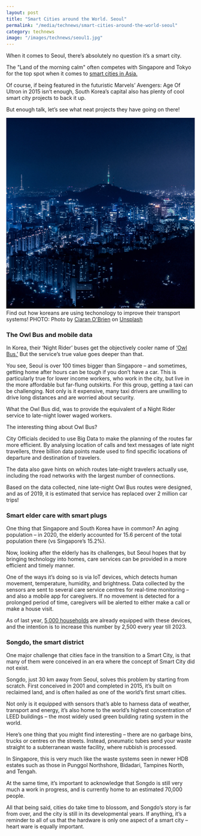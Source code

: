 ```yaml
---
layout: post
title: "Smart Cities around the World. Seoul"
permalink: "/media/technews/smart-cities-around-the-world-seoul"
category: technews
image: "/images/technews/seoul1.jpg"
---
```



When it comes to Seoul, there’s absolutely no question it’s a smart city.  

The "Land of the morning calm" often competes with Singapore and Tokyo for the top spot when it comes to [smart cities in Asia.](https://govinsider.asia/innovation/lessons-from-asias-smartest-nations-china-japan-korea-and-singapore/) 


Of course, if being featured in the futuristic Marvels’ Avengers: Age Of Ultron in 2015 isn’t enough, South Korea’s capital also has plenty of cool smart city projects to back it up. 

But enough talk, let’s see what neat projects they have going on there!


![Seoul](/images/technews/seoul1.jpg) Find out how koreans are using techonology to improve their transport systems! PHOTO: Photo by <a href="https://unsplash.com/@icidius?utm_source=unsplash&utm_medium=referral&utm_content=creditCopyText">Ciaran O'Brien</a> on <a href="https://unsplash.com/s/photos/seoul?utm_source=unsplash&utm_medium=referral&utm_content=creditCopyText">Unsplash</a>
  

### **The Owl Bus and mobile data**

In Korea, their ‘Night Rider’ buses get the objectively cooler name of [‘Owl Bus.’](https://seoulsolution.kr/en/content/night-bus-called-owl-bus-route-design-using-big-data) But the service’s true value goes deeper than that. 

You see, Seoul is over 100 times bigger than Singapore – and sometimes, getting home after hours can be tough if you don’t have a car. This is particularly true for lower income workers, who work in the city, but live in the more affordable but far-flung outskirts. For this group, getting a taxi can be challenging. Not only is it expensive, many taxi drivers are unwilling to drive long distances and are worried about security.  

What the Owl Bus did, was to provide the equivalent of a Night Rider service to late-night lower waged workers. 

The interesting thing about Owl Bus? 

City Officials decided to use Big Data to make the planning of the routes far more efficient. By analysing location of calls and text messages of late night travellers, three billion data points made used to find specific locations of departure and destination of travelers.  

The data also gave hints on which routes late-night travelers actually use, including the road networks with the largest number of connections. 

Based on the data collected, nine late-night Owl Bus routes were designed, and as of 2019, it is estimated that service has replaced over 2 million car trips!

### **Smart elder care with smart plugs**

One thing that Singapore and South Korea have in common? An aging population – in 2020, the elderly accounted for 15.6 percent of the total population there (vs Singapore’s 15.2%). 

Now, looking after the elderly has its challenges, but Seoul hopes that by bringing technology into homes, care services can be provided in a more efficient and timely manner. 

One of the ways it’s doing so is via IoT devices, which detects human movement, temperature, humidity, and brightness. Data collected by the sensors are sent to several care service centres for real-time monitoring – and also a mobile app for caregivers. If no movement is detected for a prolonged period of time, caregivers will be alerted to either make a call or make a house visit. 

As of last year, [5,000 households](https://www.donga.com/en/article/all/20200306/1997981/1/Seoul-to-increase-smart-IoT-devices-to-care-for-the-elderly) are already equipped with these devices, and the intention is to increase this number by 2,500 every year till 2023. 


### Songdo, the smart district 

One major challenge that cities face in the transition to a Smart City, is that many of them were conceived in an era where the concept of Smart City did not exist. 

Songdo, just 30 km away from Seoul, solves this problem by starting from scratch. First conceived in 2001 and completed in 2015, it’s built on reclaimed land, and is often hailed as one of the world’s first smart cities. 

Not only is it equipped with sensors that’s able to harness data of weather, transport and energy, it’s also home to the world’s highest concentration of LEED buildings – the most widely used green building rating system in the world. 

Here’s one thing that you might find interesting – there are no garbage bins, trucks or centres on the streets. Instead, pneumatic tubes send your waste straight to a subterranean waste facility, where rubbish is processed. 

In Singapore, this is very much like the waste systems seen in newer HDB estates such as those in Punggol Northshore, Bidadari, Tampines North, and Tengah.

At the same time, it’s important to acknowledge that Songdo is still very much a work in progress, and is currently home to an estimated 70,000 people.

All that being said, cities do take time to blossom, and Songdo’s story is far from over, and the city is still in its developmental years.  If anything, it’s a reminder to all of us that the hardware is only one aspect of a smart city – heart ware is equally important. 


